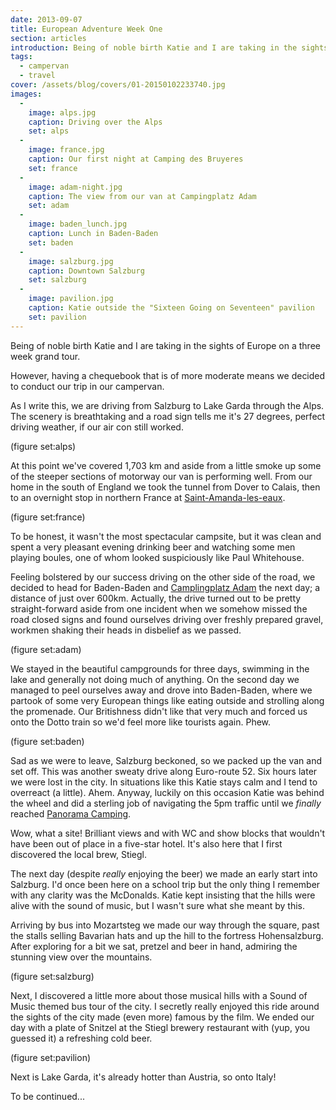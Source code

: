 ```yaml
---
date: 2013-09-07
title: European Adventure Week One
section: articles
introduction: Being of noble birth Katie and I are taking in the sights of Europe on a three week grand tour
tags:
  - campervan
  - travel
cover: /assets/blog/covers/01-20150102233740.jpg
images:
  - 
    image: alps.jpg
    caption: Driving over the Alps
    set: alps
  - 
    image: france.jpg
    caption: Our first night at Camping des Bruyeres
    set: france
  - 
    image: adam-night.jpg
    caption: The view from our van at Campingplatz Adam
    set: adam
  - 
    image: baden_lunch.jpg
    caption: Lunch in Baden-Baden
    set: baden
  - 
    image: salzburg.jpg
    caption: Downtown Salzburg
    set: salzburg
  - 
    image: pavilion.jpg
    caption: Katie outside the "Sixteen Going on Seventeen" pavilion
    set: pavilion
---
```

Being of noble birth Katie and I are taking in the sights of Europe on a three week grand tour.

However, having a chequebook that is of more moderate means we decided to conduct our trip in our campervan. 

As I write this, we are driving from Salzburg to Lake Garda through the Alps. The scenery is breathtaking and a road sign tells me it's  27 degrees, perfect driving weather, if our air con still worked.  

(figure set:alps)

At this point we've covered 1,703 km and aside from a little smoke up some of the steeper sections of motorway our van is performing well. From our home in the south of England we took the tunnel from Dover to Calais, then to an overnight stop in northern France at [Saint-Amanda-les-eaux](http://www.campingmontdesbruyeres.com/english/).

(figure set:france)

To be honest, it wasn't the most spectacular campsite, but it was clean and spent a very pleasant evening drinking beer and watching some men playing boules, one of whom looked suspiciously like Paul Whitehouse. 

Feeling bolstered by our success driving on the other side of the road, we decided to head for Baden-Baden and [Camplingplatz Adam](http://www.campingplatz-adam.de/) the next day; a distance of just over 600km. Actually, the drive turned out to be pretty straight-forward aside from one incident when we somehow missed the road closed signs and found ourselves driving over freshly prepared gravel, workmen shaking their heads in disbelief as we passed. 

(figure set:adam)

We stayed in the beautiful campgrounds for three days, swimming in the lake and generally not doing much of anything. On the second day we managed to peel ourselves away and drove into Baden-Baden, where we partook of some very European things like eating outside and strolling along the promenade. Our Britishness didn't like that very much and forced us onto the Dotto train so we'd feel more like tourists again. Phew. 

(figure set:baden)

Sad as we were to leave, Salzburg beckoned, so we packed up the van and set off. This was another sweaty drive along Euro-route 52. Six hours later we were lost in the city. In situations like this Katie stays calm and I tend to overreact (a little). Ahem. Anyway, luckily on this occasion Katie was behind the wheel and did a sterling job of navigating the 5pm traffic until we _finally_ reached [Panorama Camping](http://www.panorama-camping.at/cms/index.php?lang=en). 

Wow, what a site! Brilliant views and with WC and show blocks that wouldn't have been out of place in a five-star hotel. It's also here that I first discovered the local brew, Stiegl. 

The next day (despite *really* enjoying the beer) we made an early start into Salzburg. I'd once been here on a school trip but the only thing I remember with any clarity was the McDonalds. Katie kept insisting that the hills were alive with the sound of music, but I wasn't sure what she meant by this. 

Arriving by bus into Mozartsteg we made our way through the square, past the stalls selling Bavarian hats and up the hill to the fortress Hohensalzburg. After exploring for a bit we sat, pretzel and beer in hand, admiring the stunning view over the mountains. 

(figure set:salzburg)

Next, I discovered a little more about those musical hills with a Sound of Music themed bus tour of the city. I secretly really enjoyed this ride around the sights of the city made (even more) famous by the film. We ended our day with a plate of Snitzel at the Stiegl brewery restaurant with (yup, you guessed it) a refreshing cold beer.

(figure set:pavilion)

Next is Lake Garda, it's already hotter than Austria, so onto Italy! 

To be continued...